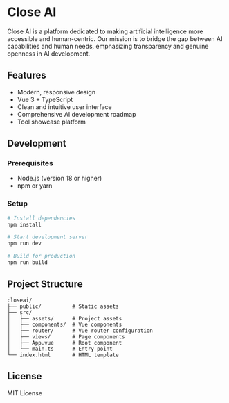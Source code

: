 # Close AI

Close AI is a platform dedicated to making artificial intelligence more accessible and human-centric. Our mission is to bridge the gap between AI capabilities and human needs, emphasizing transparency and genuine openness in AI development.

## Features

- Modern, responsive design
- Vue 3 + TypeScript
- Clean and intuitive user interface
- Comprehensive AI development roadmap
- Tool showcase platform

## Development

### Prerequisites

- Node.js (version 18 or higher)
- npm or yarn

### Setup

```bash
# Install dependencies
npm install

# Start development server
npm run dev

# Build for production
npm run build
```

## Project Structure

```
closeai/
├── public/          # Static assets
├── src/
│   ├── assets/      # Project assets
│   ├── components/  # Vue components
│   ├── router/      # Vue router configuration
│   ├── views/       # Page components
│   ├── App.vue      # Root component
│   └── main.ts      # Entry point
└── index.html       # HTML template
```

## License

MIT License
